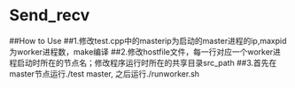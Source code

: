 # Send_recv
##How to Use
##1.修改test.cpp中的masterip为启动的master进程的ip,maxpid为worker进程数，make编译
##2.修改hostfile文件，每一行对应一个worker进程启动时所在的节点名；修改程序运行时所在的共享目录src_path
##3.首先在master节点运行./test master, 之后运行./runworker.sh

